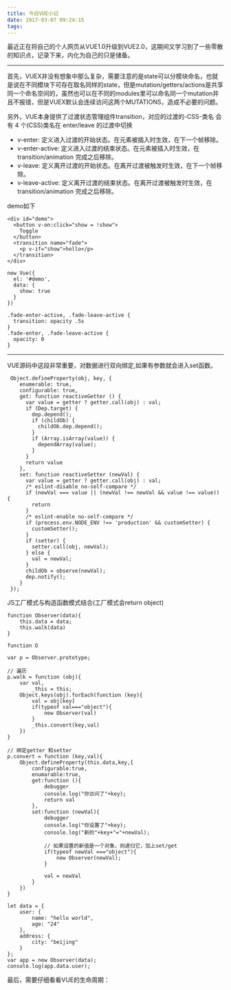 ```yaml
---
title: 今日VUE小记
date: 2017-03-07 09:24:15
tags:
---
```


最近正在将自己的个人网页从VUE1.0升级到VUE2.0，这期间又学习到了一些零散的知识点，记录下来，内化为自己的只是储备。

-----------------------------

首先，VUEX并没有想象中那么复杂，需要注意的是state可以分模块命名，也就是说在不同模块下可存在取名同样的state，但是mutation/getters/actions是共享同一个命名空间的，虽然也可以在不同的modules里可以命名同一个mutation并且不报错，但是VUEX默认会连续访问这两个MUTATIONS，造成不必要的问题。

另外，VUE本身提供了过渡状态管理组件transition，对应的过渡的-CSS-类名
会有 4 个(CSS)类名在 enter/leave 的过渡中切换
- v-enter: 定义进入过渡的开始状态。在元素被插入时生效，在下一个帧移除。
- v-enter-active: 定义进入过渡的结束状态。在元素被插入时生效，在 transition/animation 完成之后移除。
- v-leave: 定义离开过渡的开始状态。在离开过渡被触发时生效，在下一个帧移除。
- v-leave-active: 定义离开过渡的结束状态。在离开过渡被触发时生效，在 transition/animation 完成之后移除。

<!-- more -->

demo如下
```
<div id="demo">
  <button v-on:click="show = !show">
    Toggle
  </button>
  <transition name="fade">
    <p v-if="show">hello</p>
  </transition>
</div>

new Vue({
  el: '#demo',
  data: {
    show: true
  }
})

.fade-enter-active, .fade-leave-active {
  transition: opacity .5s
}
.fade-enter, .fade-leave-active {
  opacity: 0
}

```

------------------------------


VUE源码中这段非常重要，对数据进行双向绑定,如果有参数就会进入set函数。

```
 Object.defineProperty(obj, key, {
    enumerable: true,
    configurable: true,
    get: function reactiveGetter () {
      var value = getter ? getter.call(obj) : val;
      if (Dep.target) {
        dep.depend();
        if (childOb) {
          childOb.dep.depend();
        }
        if (Array.isArray(value)) {
          dependArray(value);
        }
      }
      return value
    },
    set: function reactiveSetter (newVal) {
      var value = getter ? getter.call(obj) : val;
      /* eslint-disable no-self-compare */
      if (newVal === value || (newVal !== newVal && value !== value)) {
        return
      }
      /* eslint-enable no-self-compare */
      if (process.env.NODE_ENV !== 'production' && customSetter) {
        customSetter();
      }
      if (setter) {
        setter.call(obj, newVal);
      } else {
        val = newVal;
      }
      childOb = observe(newVal);
      dep.notify();
    }
 });
```

JS工厂模式与构造函数模式结合(工厂模式会return object)

```
function Observer(data){
    this.data = data;
    this.walk(data)
}

function O

var p = Observer.prototype;

// 遍历
p.walk = function (obj){
    var val,
        _this = this;
    Object.keys(obj).forEach(function (key){
        val = obj[key]
        if(typeof val==="object"){
            new Observer(val)
        }
        _this.convert(key,val)
    })
}

// 绑定getter 和setter
p.convert = function (key,val){
    Object.defineProperty(this.data,key,{
        configurable:true,
        enumarable:true,
        get:function (){
            debugger
            console.log("你访问了"+key);
            return val
        },
        set:function (newVal){
            debugger
            console.log("你设置了"+key);
            console.log("新的"+key+"="+newVal);

            // 如果设置的新值是一个对象，则递归它，加上set/get
            if(typeof newVal ==="object"){
                new Observer(newVal);
            }

            val = newVal
        }
    })
}

let data = {
    user: {
        name: "hello world",
        age: "24"
    },
    address: {
        city: "beijing"
    }
};
var app = new Observer(data);
console.log(app.data.user);
```


最后，需要仔细看看VUE的生命周期：
<img src="https://cn.vuejs.org/images/lifecycle.png" alt="">

